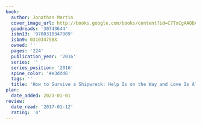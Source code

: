 ```yaml
---
book:
  author: Jonathan Martin
  cover_image_url: http://books.google.com/books/content?id=C7TxCgAAQBAJ&printsec=frontcover&img=1&zoom=1&edge=curl&source=gbs_api
  goodreads: '30743644'
  isbn13: '9780310347989'
  isbn9: 031034798X
  owned: ''
  pages: '224'
  publication_year: '2016'
  series: ''
  series_position: '2016'
  spine_color: '#e3ddd6'
  tags: ''
  title: 'How to Survive a Shipwreck: Help Is on the Way and Love Is Already Here'
plan:
  date_added: 2023-01-01
review:
  date_read: '2017-01-12'
  rating: '4'
---
```

